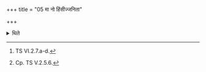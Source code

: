 +++
title = "05 मा नो हिंसीज्जनिता"

+++

<details><summary>थिते</summary>

5. With the four verses beginning 'with mā no hiṁsīt[^1], he throws clods of earth which have come from the inner part (of the site) to the outer part of the site to the four directions (each with one of the verses in the order).[^2]  

[^1]: TS VI.2.7.a-d.  

[^2]: Cp. TS V.2.5.6. 
</details>

